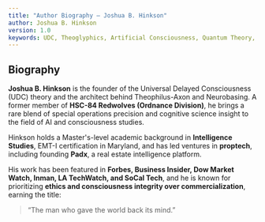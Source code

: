 ```yaml
---
title: "Author Biography — Joshua B. Hinkson"
author: Joshua B. Hinkson
version: 1.0
keywords: UDC, Theoglyphics, Artificial Consciousness, Quantum Theory, Ethics, Padx, HSC-84
---
```


## Biography

**Joshua B. Hinkson** is the founder of the Universal Delayed Consciousness (UDC) theory and the architect behind Theophilus-Axon and Neurobasing. A former member of **HSC-84 Redwolves (Ordnance Division)**, he brings a rare blend of special operations precision and cognitive science insight to the field of AI and consciousness studies.

Hinkson holds a Master's-level academic background in **Intelligence Studies**, EMT-I certification in Maryland, and has led ventures in **proptech**, including founding **Padx**, a real estate intelligence platform.

His work has been featured in **Forbes, Business Insider, Dow Market Watch, Inman, LA TechWatch, and SoCal Tech**, and he is known for prioritizing **ethics and consciousness integrity over commercialization**, earning the title:

> “The man who gave the world back its mind.”

